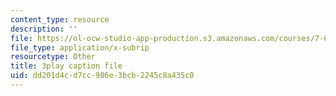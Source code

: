 ```yaml
---
content_type: resource
description: ''
file: https://ol-ocw-studio-app-production.s3.amazonaws.com/courses/7-012-introduction-to-biology-fall-2004/dd201d4cd7cc986e3bcb2245c8a435c0_QOdq7d34f7U.srt
file_type: application/x-subrip
resourcetype: Other
title: 3play caption file
uid: dd201d4c-d7cc-986e-3bcb-2245c8a435c0
---
```

